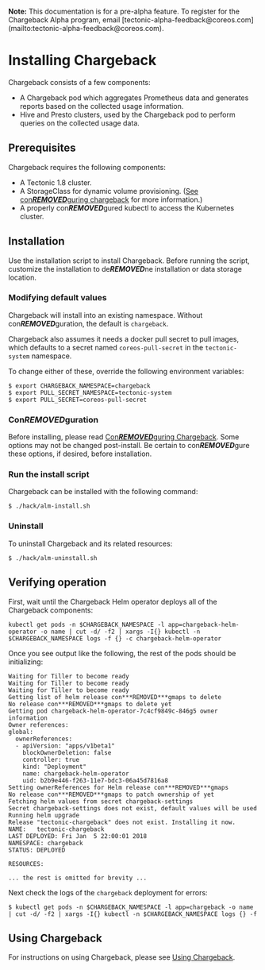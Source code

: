<br>
<div class="alert alert-info" role="alert">
    <i class="fa fa-exclamation-triangle"></i><b> Note:</b> This documentation is for a pre-alpha feature. To register for the Chargeback Alpha program, email [tectonic-alpha-feedback@coreos.com](mailto:tectonic-alpha-feedback@coreos.com).
</div>

# Installing Chargeback

Chargeback consists of a few components:

- A Chargeback pod which aggregates Prometheus data and generates reports based
  on the collected usage information.
- Hive and Presto clusters, used by the Chargeback pod to perform queries on the
  collected usage data.

## Prerequisites

Chargeback requires the following components:

- A Tectonic 1.8 cluster.
- A StorageClass for dynamic volume provisioning. ([See con***REMOVED***guring chargeback][con***REMOVED***guring-chargeback] for more information.)
- A properly con***REMOVED***gured kubectl to access the Kubernetes cluster.

## Installation

Use the installation script to install Chargeback. Before running the script, customize the installation to de***REMOVED***ne installation or data storage location.

### Modifying default values

Chargeback will install into an existing namespace. Without con***REMOVED***guration, the
default is `chargeback`.

Chargeback also assumes it needs a docker pull secret to pull images, which
defaults to a secret named `coreos-pull-secret` in the `tectonic-system`
namespace.

To change either of these, override the following environment variables:

```
$ export CHARGEBACK_NAMESPACE=chargeback
$ export PULL_SECRET_NAMESPACE=tectonic-system
$ export PULL_SECRET=coreos-pull-secret
```

### Con***REMOVED***guration

Before installing, please read [Con***REMOVED***guring Chargeback][con***REMOVED***guring-chargeback].
Some options may not be changed post-install. Be certain to con***REMOVED***gure these options, if desired, before installation.

### Run the install script

Chargeback can be installed with the following command:

```
$ ./hack/alm-install.sh
```

### Uninstall

To uninstall Chargeback and its related resources:

```
$ ./hack/alm-uninstall.sh
```

## Verifying operation

First, wait until the Chargeback Helm operator deploys all of the Chargeback components:

```
kubectl get pods -n $CHARGEBACK_NAMESPACE -l app=chargeback-helm-operator -o name | cut -d/ -f2 | xargs -I{} kubectl -n $CHARGEBACK_NAMESPACE logs -f {} -c chargeback-helm-operator
```

Once you see output like the following, the rest of the pods should be initializing:

```
Waiting for Tiller to become ready
Waiting for Tiller to become ready
Waiting for Tiller to become ready
Getting list of helm release con***REMOVED***gmaps to delete
No release con***REMOVED***gmaps to delete yet
Getting pod chargeback-helm-operator-7c4cf9849c-846g5 owner information
Owner references:
global:
  ownerReferences:
  - apiVersion: "apps/v1beta1"
    blockOwnerDeletion: false
    controller: true
    kind: "Deployment"
    name: chargeback-helm-operator
    uid: b2b9e446-f263-11e7-bdc3-06a45d7816a8
Setting ownerReferences for Helm release con***REMOVED***gmaps
No release con***REMOVED***gmaps to patch ownership of yet
Fetching helm values from secret chargeback-settings
Secret chargeback-settings does not exist, default values will be used
Running helm upgrade
Release "tectonic-chargeback" does not exist. Installing it now.
NAME:   tectonic-chargeback
LAST DEPLOYED: Fri Jan  5 22:00:01 2018
NAMESPACE: chargeback
STATUS: DEPLOYED

RESOURCES:

... the rest is omitted for brevity ...
```

Next check the logs of the `chargeback` deployment for errors:

```
$ kubectl get pods -n $CHARGEBACK_NAMESPACE -l app=chargeback -o name | cut -d/ -f2 | xargs -I{} kubectl -n $CHARGEBACK_NAMESPACE logs {} -f
```

## Using Chargeback

For instructions on using Chargeback, please see [Using Chargeback][using-chargeback].


[using-chargeback]: using-chargeback.md
[con***REMOVED***guring-chargeback]: chargeback-con***REMOVED***g.md
